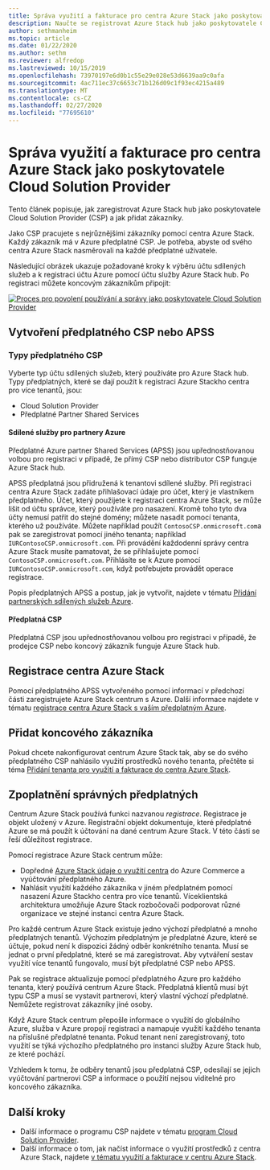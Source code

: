 ```yaml
---
title: Správa využití a fakturace pro centra Azure Stack jako poskytovatele Cloud Solution Provider
description: Naučte se registrovat Azure Stack hub jako poskytovatele Cloud Solution Provider (CSP) a přidat zákazníky k fakturaci.
author: sethmanheim
ms.topic: article
ms.date: 01/22/2020
ms.author: sethm
ms.reviewer: alfredop
ms.lastreviewed: 10/15/2019
ms.openlocfilehash: 73970197e6d0b1c55e29e028e53d6639aa9c0afa
ms.sourcegitcommit: 4ac711ec37c6653c71b126d09c1f93ec4215a489
ms.translationtype: MT
ms.contentlocale: cs-CZ
ms.lasthandoff: 02/27/2020
ms.locfileid: "77695610"
---
```

# <a name="manage-usage-and-billing-for-azure-stack-hub-as-a-cloud-solution-provider"></a>Správa využití a fakturace pro centra Azure Stack jako poskytovatele Cloud Solution Provider

Tento článek popisuje, jak zaregistrovat Azure Stack hub jako poskytovatele Cloud Solution Provider (CSP) a jak přidat zákazníky.

Jako CSP pracujete s nejrůznějšími zákazníky pomocí centra Azure Stack. Každý zákazník má v Azure předplatné CSP. Je potřeba, abyste od svého centra Azure Stack nasměrovali na každé předplatné uživatele.

Následující obrázek ukazuje požadované kroky k výběru účtu sdílených služeb a k registraci účtu Azure pomocí účtu služby Azure Stack hub. Po registraci můžete koncovým zákazníkům připojit:

[![Proces pro povolení používání a správy jako poskytovatele Cloud Solution Provider](media/azure-stack-add-manage-billing-as-a-csp/process-add-useage-as-a-csp.png "Proces pro povolení používání a správy jako poskytovatele Cloud Solution Provider")](media/azure-stack-add-manage-billing-as-a-csp/process-add-useage-as-a-csp.png#lightbox)

## <a name="create-a-csp-or-apss-subscription"></a>Vytvoření předplatného CSP nebo APSS

### <a name="csp-subscription-types"></a>Typy předplatného CSP

Vyberte typ účtu sdílených služeb, který používáte pro Azure Stack hub. Typy předplatných, které se dají použít k registraci Azure Stackho centra pro více tenantů, jsou:

- Cloud Solution Provider
- Předplatné Partner Shared Services

#### <a name="azure-partner-shared-services"></a>Sdílené služby pro partnery Azure

Předplatné Azure partner Shared Services (APSS) jsou upřednostňovanou volbou pro registraci v případě, že přímý CSP nebo distributor CSP funguje Azure Stack hub.

APSS předplatná jsou přidružená k tenantovi sdílené služby. Při registraci centra Azure Stack zadáte přihlašovací údaje pro účet, který je vlastníkem předplatného. Účet, který použijete k registraci centra Azure Stack, se může lišit od účtu správce, který používáte pro nasazení. Kromě toho tyto dva účty nemusí patřit do stejné domény; můžete nasadit pomocí tenanta, kterého už používáte. Můžete například použít `ContosoCSP.onmicrosoft.com`a pak se zaregistrovat pomocí jiného tenanta; například `IURContosoCSP.onmicrosoft.com`. Při provádění každodenní správy centra Azure Stack musíte pamatovat, že se přihlašujete pomocí `ContosoCSP.onmicrosoft.com`. Přihlásíte se k Azure pomocí `IURContosoCSP.onmicrosoft.com`, když potřebujete provádět operace registrace.

Popis předplatných APSS a postup, jak je vytvořit, najdete v tématu [Přidání partnerských sdílených služeb Azure](/partner-center/shared-services).

#### <a name="csp-subscriptions"></a>Předplatná CSP

Předplatná CSP jsou upřednostňovanou volbou pro registraci v případě, že prodejce CSP nebo koncový zákazník funguje Azure Stack hub.

## <a name="register-azure-stack-hub"></a>Registrace centra Azure Stack

Pomocí předplatného APSS vytvořeného pomocí informací v předchozí části zaregistrujete Azure Stack centrum s Azure. Další informace najdete v tématu [registrace centra Azure Stack s vaším předplatným Azure](azure-stack-registration.md).

## <a name="add-end-customer"></a>Přidat koncového zákazníka

Pokud chcete nakonfigurovat centrum Azure Stack tak, aby se do svého předplatného CSP nahlásilo využití prostředků nového tenanta, přečtěte si téma [Přidání tenanta pro využití a fakturace do centra Azure Stack](azure-stack-csp-howto-register-tenants.md).

## <a name="charge-the-right-subscriptions"></a>Zpoplatnění správných předplatných

Centrum Azure Stack používá funkci nazvanou *registrace*. Registrace je objekt uložený v Azure. Registrační objekt dokumentuje, které předplatné Azure se má použít k účtování na dané centrum Azure Stack. V této části se řeší důležitost registrace.

Pomocí registrace Azure Stack centrum může:

- Dopředné [Azure Stack údaje o využití centra](azure-stack-billing-and-chargeback.md) do Azure Commerce a vyúčtování předplatného Azure.
- Nahlásit využití každého zákazníka v jiném předplatném pomocí nasazení Azure Stackho centra pro více tenantů. Víceklientská architektura umožňuje Azure Stack rozbočovači podporovat různé organizace ve stejné instanci centra Azure Stack.

Pro každé centrum Azure Stack existuje jedno výchozí předplatné a mnoho předplatných tenantů. Výchozím předplatným je předplatné Azure, které se účtuje, pokud není k dispozici žádný odběr konkrétního tenanta. Musí se jednat o první předplatné, které se má zaregistrovat. Aby vytváření sestav využití více tenantů fungovalo, musí být předplatné CSP nebo APSS.

Pak se registrace aktualizuje pomocí předplatného Azure pro každého tenanta, který používá centrum Azure Stack. Předplatná klientů musí být typu CSP a musí se vystavit partnerovi, který vlastní výchozí předplatné. Nemůžete registrovat zákazníky jiné osoby.

Když Azure Stack centrum přepošle informace o využití do globálního Azure, služba v Azure propojí registraci a namapuje využití každého tenanta na příslušné předplatné tenanta. Pokud tenant není zaregistrovaný, toto využití se týká výchozího předplatného pro instanci služby Azure Stack hub, ze které pochází.

Vzhledem k tomu, že odběry tenantů jsou předplatná CSP, odesílají se jejich vyúčtování partnerovi CSP a informace o použití nejsou viditelné pro koncového zákazníka.

## <a name="next-steps"></a>Další kroky

- Další informace o programu CSP najdete v tématu [program Cloud Solution Provider](https://partner.microsoft.com/solutions/microsoft-cloud-solutions).
- Další informace o tom, jak načíst informace o využití prostředků z centra Azure Stack, najdete [v tématu využití a fakturace v centru Azure Stack](azure-stack-billing-and-chargeback.md).
